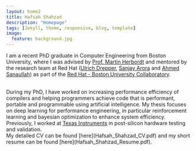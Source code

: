 ```yaml
---
layout: home2
title: Hafsah Shahzad
description: "Homepage"
tags: [Jekyll, theme, responsive, blog, template]
image:
  feature: background.jpg
---
```


I am a recent PhD graduate in Computer Engineering from Boston University, where I was advised by <a href="https://people.bu.edu/herbordt/" target="_blank">Prof. Martin Herbordt</a> and mentored by the research team at Red Hat (<a href="https://research.redhat.com/blog/project_member/ulrich-drepper/" target="_blank">Ulrich Drepper</a>, <a href="https://research.redhat.com/blog/project_member/sanjay-arora/" target="_blank">Sanjay Arora</a> and <a href="https://research.redhat.com/blog/project_member/ahmed-sanaullah/" target="_blank">Ahmed Sanaullah</a>) as part of the <a href="https://research.redhat.com/blog/research_project/practical-programming-of-fpgas-with-open-source-tools/" target="_blank">Red Hat - Boston University Collaboratory</a>.

<br />
During my PhD, I have worked on increasing performance efficiency of compilers and helping programmers achieve code that is performant, portable and programmable using artificial intelligence. My thesis focuses on deep learning for performance engineering, in particular reinforcement learning and bayesian optimization to enhance system efficiency.

<br />
Previously, I worked at <a href="https://www.ti.com/" target="_blank">Texas Instruments</a> in post-silicon hardware testing and validation. 

<br />
My detailed CV can be found [here](Hafsah_Shahzad_CV.pdf) and my short resume can be found [here](Hafsah_Shahzad_Resume.pdf).
